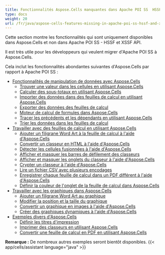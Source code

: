 ```yaml
---
title: Fonctionnalités Aspose.Cells manquantes dans Apache POI SS  HSSF et XSSF
type: docs
weight: 20
url: /fr/java/aspose-cells-features-missing-in-apache-poi-ss-hssf-and-xssf/
---
```


Cette section montre les fonctionnalités qui sont uniquement disponibles dans Aspose.Cells et non dans Apache POI SS - HSSF et XSSF API.

Il est très utile pour les développeurs qui veulent migrer d'Apache POI SS à Aspose.Cells.

Cela inclut les fonctionnalités abondantes suivantes d'Aspose.Cells par rapport à Apache POI SS :

- [Fonctionnalités de manipulation de données avec Aspose.Cells](/cells/fr/java/data-handling-features-using-aspose-cells/)
  - [Trouver une valeur dans les cellules en utilisant Aspose.Cells](/cells/fr/java/find-value-in-cells-using-aspose-cells/)
  - [Calculer des sous-totaux en utilisant Aspose.Cells](/cells/fr/java/calculate-sub-totals-using-aspose-cells/)
  - [Importer des données dans des feuilles de calcul en utilisant Aspose.Cells](/cells/fr/java/import-data-to-worksheets-using-aspose-cells/)
  - [Exporter des données des feuilles de calcul](/cells/fr/java/export-data-from-worksheets/)
  - [Moteur de calcul de formules dans Aspose.Cells](/cells/fr/java/formula-calculation-engine-in-aspose-cells/)
  - [Tracer les précédents et les dépendants en utilisant Aspose.Cells](/cells/fr/java/tracing-precedents-and-dependents-using-aspose-cells/)
  - [Trier les données dans les feuilles de calcul](/cells/fr/java/sort-data-in-spreadsheets/)
- [Travailler avec des feuilles de calcul en utilisant Aspose.Cells](/cells/fr/java/working-with-worksheets-using-aspose-cells/)
  - [Ajouter un filigrane Word Art à la feuille de calcul à l'aide d'Aspose.Cells](/cells/fr/java/add-word-art-watermark-to-worksheet-using-aspose-cells/)
  - [Convertir un classeur en HTML à l'aide d'Aspose.Cells](/cells/fr/java/convert-workbook-to-html-using-aspose-cells/)
  - [Détecter les cellules fusionnées à l'aide d'Aspose.Cells](/cells/fr/java/detect-merged-cells-using-aspose-cells/)
  - [Afficher et masquer les barres de défilement des classeurs](/cells/fr/java/display-and-hide-scrollbars-of-workbooks/)
  - [Afficher et masquer les onglets du classeur à l'aide d'Aspose.Cells](/cells/fr/java/display-and-hide-tabs-of-workbook-using-aspose-cells/)
  - [Crypter un classeur à l'aide d'Aspose.Cells](/cells/fr/java/encrypt-workbook-using-aspose-cells/)
  - [Lire un fichier CSV avec plusieurs encodages](/cells/fr/java/read-csv-file-with-multiple-encodings/)
  - [Enregistrer chaque feuille de calcul dans un PDF différent à l'aide d'Aspose.Cells](/cells/fr/java/save-each-worksheet-to-different-pdf-using-aspose-cells/)
  - [Définir la couleur de l'onglet de la feuille de calcul dans Aspose.Cells](/cells/fr/java/set-worksheet-tab-color-in-aspose-cells/)
- [Travailler avec les graphiques dans Aspose.Cells](/cells/fr/java/working-with-charts-in-aspose-cells/)
  - [Ajouter un filigrane Word Art au graphique](/cells/fr/java/add-word-art-watermark-to-chart/)
  - [Modifier la position et la taille du graphique](/cells/fr/java/change-chart-position-and-size/)
  - [Convertir un graphique en images à l'aide d'Aspose.Cells](/cells/fr/java/convert-chart-to-images-using-aspose-cells/)
  - [Créer des graphiques dynamiques à l'aide d'Aspose.Cells](/cells/fr/java/create-pivot-charts-using-aspose-cells/)
- [Exemples divers d'Aspose.Cells](/cells/fr/java/miscellaneous-examples-of-aspose-cells/)
  - [Définir les titres d'impression](/cells/fr/java/set-print-titles/)
  - [Imprimer des classeurs en utilisant Aspose.Cells](/cells/fr/java/printing-workbooks-using-aspose-cells/)
  - [Convertir une feuille de calcul en PDF en utilisant Aspose.Cells](/cells/fr/java/convert-spreadsheet-to-pdf-using-aspose-cells/)

**Remarque :** De nombreux autres exemples seront bientôt disponibles.
{{< app/cells/assistant language="java" >}}
